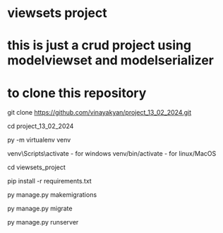 # viewsets project

# this is just a crud project using modelviewset and modelserializer

# to clone this repository

git clone https://github.com/vinayakyan/project_13_02_2024.git

cd project_13_02_2024

py -m virtualenv venv

venv\Scripts\activate - for windows
venv/bin/activate - for linux/MacOS

cd viewsets_project

pip install -r requirements.txt

py manage.py makemigrations

py manage.py migrate

py manage.py runserver
